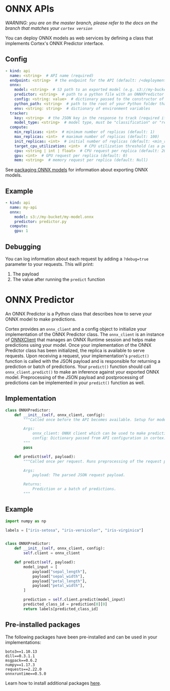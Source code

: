 # ONNX APIs

_WARNING: you are on the master branch, please refer to the docs on the branch that matches your `cortex version`_

You can deploy ONNX models as web services by defining a class that implements Cortex's ONNX Predictor interface.

## Config

```yaml
- kind: api
  name: <string>  # API name (required)
  endpoint: <string>  # the endpoint for the API (default: /<deployment_name>/<api_name>)
  onnx:
    model: <string>  # S3 path to an exported model (e.g. s3://my-bucket/exported_model.onnx) (required)
    predictor: <string>  # path to a python file with an ONNXPredictor class definition, relative to the Cortex root (required)
    config: <string: value>  # dictionary passed to the constructor of a Predictor (optional)
    python_path: <string>  # path to the root of your Python folder that will be appended to PYTHONPATH (default: folder containing cortex.yaml)
    env: <string: string>  # dictionary of environment variables
  tracker:
    key: <string>  # the JSON key in the response to track (required if the response payload is a JSON object)
    model_type: <string>  # model type, must be "classification" or "regression" (required)
  compute:
    min_replicas: <int>  # minimum number of replicas (default: 1)
    max_replicas: <int>  # maximum number of replicas (default: 100)
    init_replicas: <int>  # initial number of replicas (default: <min_replicas>)
    target_cpu_utilization: <int>  # CPU utilization threshold (as a percentage) to trigger scaling (default: 80)
    cpu: <string | int | float>  # CPU request per replica (default: 200m)
    gpu: <int>  # GPU request per replica (default: 0)
    mem: <string>  # memory request per replica (default: Null)
```

See [packaging ONNX models](../packaging-models/onnx.md) for information about exporting ONNX models.

## Example

```yaml
- kind: api
  name: my-api
  onnx:
    model: s3://my-bucket/my-model.onnx
    predictor: predictor.py
  compute:
    gpu: 1
```

## Debugging

You can log information about each request by adding a `?debug=true` parameter to your requests. This will print:

1. The payload
2. The value after running the `predict` function

# ONNX Predictor

An ONNX Predictor is a Python class that describes how to serve your ONNX model to make predictions.

<!-- CORTEX_VERSION_MINOR -->
Cortex provides an `onnx_client` and a config object to initialize your implementation of the ONNX Predictor class. The `onnx_client` is an instance of [ONNXClient](https://github.com/cortexlabs/cortex/tree/master/pkg/workloads/cortex/onnx_serve/client.py) that manages an ONNX Runtime session and helps make predictions using your model. Once your implementation of the ONNX Predictor class has been initialized, the replica is available to serve requests. Upon receiving a request, your implementation's `predict()` function is called with the JSON payload and is responsible for returning a prediction or batch of predictions. Your `predict()` function should call `onnx_client.predict()` to make an inference against your exported ONNX model. Preprocessing of the JSON payload and postprocessing of predictions can be implemented in your `predict()` function as well.

## Implementation

```python
class ONNXPredictor:
    def __init__(self, onnx_client, config):
        """Called once before the API becomes available. Setup for model serving such as downloading/initializing vocabularies can be done here. Required.

        Args:
            onnx_client: ONNX client which can be used to make predictions.
            config: Dictionary passed from API configuration in cortex.yaml (if specified).
        """
        pass

    def predict(self, payload):
        """Called once per request. Runs preprocessing of the request payload, inference, and postprocessing of the inference output. Required.

        Args:
            payload: The parsed JSON request payload.

        Returns:
            Prediction or a batch of predictions.
        """
```

## Example

```python
import numpy as np

labels = ["iris-setosa", "iris-versicolor", "iris-virginica"]


class ONNXPredictor:
    def __init__(self, onnx_client, config):
        self.client = onnx_client

    def predict(self, payload):
        model_input = [
            payload["sepal_length"],
            payload["sepal_width"],
            payload["petal_length"],
            payload["petal_width"],
        ]

        prediction = self.client.predict(model_input)
        predicted_class_id = prediction[0][0]
        return labels[predicted_class_id]
```

## Pre-installed packages

The following packages have been pre-installed and can be used in your implementations:

```text
boto3==1.10.13
dill==0.3.1.1
msgpack==0.6.2
numpy==1.17.3
requests==2.22.0
onnxruntime==0.5.0
```

Learn how to install additional packages [here](../dependency-management/python-packages.md).

